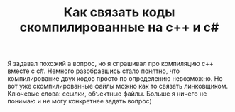 ﻿---
title: "Как связать коды скомпилированные на c++ и c#"
se.owner.user_id: 233748
se.owner.display_name: "Belenot"
se.owner.link: "https://ru.stackoverflow.com/users/233748/belenot"
se.link: "https://ru.stackoverflow.com/questions/844690/%d0%9a%d0%b0%d0%ba-%d1%81%d0%b2%d1%8f%d0%b7%d0%b0%d1%82%d1%8c-%d0%ba%d0%be%d0%b4%d1%8b-%d1%81%d0%ba%d0%be%d0%bc%d0%bf%d0%b8%d0%bb%d0%b8%d1%80%d0%be%d0%b2%d0%b0%d0%bd%d0%bd%d1%8b%d0%b5-%d0%bd%d0%b0-c-%d0%b8-c"
se.question_id: 844690
se.post_type: question
se.score: 2
---
<p>Я задавал похожий а вопрос, но я спрашивал про компиляцию c++ вместе с c#. Немного разобравшись стало понятно, что компилирование двух кодов просто по определению невозможно. Но вот уже скомпилированные файлы можно как то связать линковщиком. Ключевые слова: ссылки, объектные файлы. Больше я ничего не понимаю и не могу конкретнее задать вопрос) </p>
